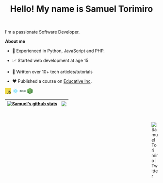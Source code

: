 
<h1 align="center">Hello! My name is Samuel Torimiro</h1>

<br />

I'm a passionate Software Developer.

**About me**

- 💼 Experienced in Python, JavaScript and PHP.

- 📈 Started web development at age 15

- 💬 Written over 10+ tech articles/tutorials

- ❤️ Published a course on [Educative Inc](https://www.educative.io/courses/building-robust-applications-test-driven-development-django).

<code><img height="20" alt="javascript" src="https://raw.githubusercontent.com/github/explore/80688e429a7d4ef2fca1e82350fe8e3517d3494d/topics/javascript/javascript.png"></code>
<code><img height="20" alt="react" src="https://raw.githubusercontent.com/github/explore/80688e429a7d4ef2fca1e82350fe8e3517d3494d/topics/react/react.png"></code>
<code><img height="20" alt="django" src="https://raw.githubusercontent.com/github/explore/5c058a388828bb5fde0bcafd4bc867b5bb3f26f3/topics/django/django.png"></code>
<code><img height="20" alt="nodejs" src="https://raw.githubusercontent.com/github/explore/80688e429a7d4ef2fca1e82350fe8e3517d3494d/topics/nodejs/nodejs.png"></code>    


| <a href="https://github.com/Samuel-2626/github-readme-stats"><img align="center" src="https://github-readme-stats.vercel.app/api?username=Samuel-2626&show_icons=true&include_all_commits=true&theme=buefy&hide_border=true" alt="Samuel's github stats" /></a> | <a href="https://github.com/Samuel-2626/github-readme-stats"><img align="center" src="https://github-readme-stats.vercel.app/api/top-langs/?username=Samuel-2626&layout=compact&theme=buefy&hide_border=true" /></a> |
| ------------- | ------------- |


<br />
<br />

<a href="https://twitter.com/SamuelTorimiro4">
  <img align="right" alt="Samuel Torimiro | Twitter" width="21px" src="https://raw.githubusercontent.com/anuraghazra/anuraghazra/master/assets/twitter.svg" />
</a>
